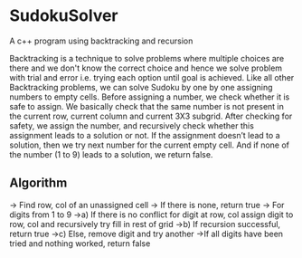 # SudokuSolver
A c++  program using backtracking and recursion

Backtracking is a technique to solve problems where multiple choices are there and we don't know the correct choice and hence we solve problem with trial and error i.e. trying each option until goal is achieved.
Like all other Backtracking problems, we can solve Sudoku by one by one assigning numbers to empty cells. Before assigning a number, we check whether it is safe to assign. We basically check that the same number is not present in the current row, current column and current 3X3 subgrid. After checking for safety, we assign the number, and recursively check whether this assignment leads to a solution or not. If the assignment doesn’t lead to a solution, then we try next number for the current empty cell. And if none of the number (1 to 9) leads to a solution, we return false.

## Algorithm
-> Find row, col of an unassigned cell
  -> If there is none, return true
  -> For digits from 1 to 9
    ->a) If there is no conflict for digit at row, col
        assign digit to row, col and recursively try fill in rest of grid
    ->b) If recursion successful, return true
    ->c) Else, remove digit and try another
  ->If all digits have been tried and nothing worked, return false
